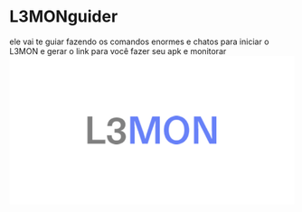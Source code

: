 # L3MONguider
ele vai te guiar fazendo os comandos enormes e chatos para iniciar o L3MON e gerar o link para você fazer seu apk e monitorar
![lemonlogo](L3MON.png)
